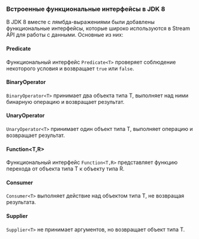 ### Встроенные функциональные интерфейсы в JDK 8

В JDK 8 вместе с лямбда-выражениями были добавлены функциональные интерфейсы, которые широко используются в Stream API для работы с данными. Основные из них:

#### Predicate<T>

Функциональный интерфейс `Predicate<T>` проверяет соблюдение некоторого условия и возвращает `true` или `false`.

#### BinaryOperator<T>

`BinaryOperator<T>` принимает два объекта типа T, выполняет над ними бинарную операцию и возвращает результат.

#### UnaryOperator<T>

`UnaryOperator<T>` принимает один объект типа T, выполняет операцию и возвращает результат.

#### Function<T,R>

Функциональный интерфейс `Function<T,R>` представляет функцию перехода от объекта типа T к объекту типа R.

#### Consumer<T>

`Consumer<T>` выполняет действие над объектом типа T, не возвращая результата.

#### Supplier<T>

`Supplier<T>` не принимает аргументов, но возвращает объект типа T.